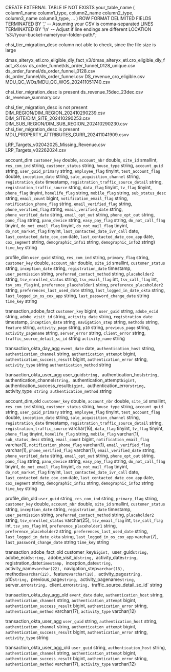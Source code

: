 CREATE EXTERNAL TABLE IF NOT EXISTS your_table_name (
    column1_name column1_type,
    column2_name column2_type,
    column3_name column3_type,
    ...
)
ROW FORMAT DELIMITED
FIELDS TERMINATED BY ','  -- Assuming your CSV is comma-separated
LINES TERMINATED BY '\n'  -- Adjust if line endings are different
LOCATION 's3://your-bucket-name/your-folder-path/';













chsi_tier_migration_desc column not able to check, since the file size is large

dmas_alteryx_etl.cro_eligible_dly_fact_v3/dmas_alteryx_etl.cro_eligible_dly_fact_v3.csv
ds_order_funnel/ds_order_funnel_0128_unique.csv
ds_order_funnel/ds_order_funnel_0128.csv
ds_order_funnel/ds_order_funnel.csv
DS_revenue_cro_eligible.csv
MDU_QC_WOs/MDU_QC_WOS_202411051740.csv





chsi_tier_migration_desc is present
ds_revenue_15dec_23dec.csv
ds_revenue_summary.csv


chsi_tier_migration_desc is not present
DIM_REGION/DIM_REGION_202410290239.csv
DIM_SITE/DIM_SITE_202410290253.csv
DIM_SUB_REGION/DIM_SUB_REGION_202410290230.csv
chsi_tier_migration_desc is present
MDU_PROPERTY_ATTRIBUTES_CURR_202411041909.csvv



LRP_Targets_v02042025_Missing_Revenue.csv
LRP_Targets_v02262024.csv

account_dim
`customer_key` double, 
  `account_nbr` double, 
  `site_id` smallint, 
  `res_com_ind` string, 
  `customer_status` string, 
  `house_type` string, 
  `account_guid` string, 
  `user_guid_primary` string, 
  `employee_flag` tinyint, 
  `test_account_flag` double, 
  `inception_date` string, 
  `sale_acquisition_channel` string, 
  `registration_date` timestamp, 
  `registration_traffic_source_detail` string, 
  `registration_traffic_source` string, 
  `data_flag` tinyint, 
  `tv_flag` tinyint, 
  `phone_flag` tinyint, 
  `homelife_flag` string, 
  `mobile_flag` string, 
  `sub_status_desc` string, 
  `email_count` bigint, 
  `notification_email_flag` string, 
  `notification_phone_flag` string, 
  `email_verified_flag` string, 
  `phone_verified_flag` string, 
  `email_verified_date` string, 
  `phone_verified_date` string, 
  `email_opt_out` string, 
  `phone_opt_out` string, 
  `pano_flag` string, 
  `pano_device` string, 
  `easy_pay_flag` string, 
  `do_not_call_flag` tinyint, 
  `do_not_email_flag` tinyint, 
  `do_not_mail_flag` tinyint, 
  `do_not_market_flag` tinyint, 
  `last_contacted_date_ivr_call` date, 
  `last_contacted_date_cox_com` date, 
  `last_contacted_date_cox_app` date, 
  `cox_segment` string, 
  `demographic_info1` string, 
  `demographic_info2` string)
  `time_key` string


profile_dim
`user_guid` string, 
  `res_com_ind` string, 
  `primary_flag` string, 
  `customer_key` double, 
  `account_nbr` double, 
  `site_id` smallint, 
  `customer_status` string, 
  `inception_date` string, 
  `registration_date` timestamp, 
  `user_permission` string, 
  `preferred_contact_method` string, 
  `placeholder2` string, 
  `tsv_enrolled_status` string, 
  `tsv_email_flag` int, 
  `tsv_call_flag` int, 
  `tsv_sms_flag` int, 
  `preference_placeholder1` string, 
  `preference_placeholder2` string, 
  `preferences_last_used_date` string, 
  `last_logged_in_date_okta` string, 
  `last_logged_in_os_cox_app` string, 
  `last_password_change_date` string
  `time_key` string

transaction_adobe_fact
`customer_key` bigint, 
  `user_guid` string, 
  `adobe_ecid` string, 
  `adobe_visit_id` string, 
  `activity_date` string, 
  `registration_date` timestamp, 
  `inception_date` string, 
  `navigation_step` string, 
  `methods` string, 
  `feature` string, 
  `activity_page` string, 
  `p10` string, 
  `previous_page` string, 
  `activity_pagename` string, 
  `server_error` string, 
  `client_error` string, 
  `traffic_source_detail_sc_id` string
  `activity_name` string



transaction_okta_day_agg
  `event_date` date, 
  `authentication_host` string, 
  `authentication_channel` string, 
  `authentication_attempt` bigint, 
  `authentication_success_result` bigint, 
  `authentication_error` string, 
  `activity_type` string
  `authentication_method` string


transaction_okta_user_agg
user_guid` string, 
  `authentication_host` string, 
  `authentication_channel` string, 
  `authentication_attempt` bigint, 
  `authentication_success_result` bigint, 
  `authentication_error` string, 
  `activity_type` string
  authentication_method` string



account_dim_old
`customer_key` double, 
  `account_nbr` double, 
  `site_id` smallint, 
  `res_com_ind` string, 
  `customer_status` string, 
  `house_type` string, 
  `account_guid` string, 
  `user_guid_primary` string, 
  `employee_flag` tinyint, 
  `test_account_flag` double, 
  `inception_date` string, 
  `sale_acquisition_channel` string, 
  `registration_date` timestamp, 
  `registration_traffic_source_detail` string, 
  `registration_traffic_source` varchar(16), 
  `data_flag` tinyint, 
  `tv_flag` tinyint, 
  `phone_flag` tinyint, 
  `homelife_flag` string, 
  `mobile_flag` varchar(1), 
  `sub_status_desc` string, 
  `email_count` bigint, 
  `notification_email_flag` varchar(1), 
  `notification_phone_flag` varchar(1), 
  `email_verified_flag` varchar(1), 
  `phone_verified_flag` varchar(1), 
  `email_verified_date` string, 
  `phone_verified_date` string, 
  `email_opt_out` string, 
  `phone_opt_out` string, 
  `pano_flag` string, 
  `pano_device` string, 
  `easy_pay_flag` string, 
  `do_not_call_flag` tinyint, 
  `do_not_email_flag` tinyint, 
  `do_not_mail_flag` tinyint, 
  `do_not_market_flag` tinyint, 
  `last_contacted_date_ivr_call` date, 
  `last_contacted_date_cox_com` date, 
  `last_contacted_date_cox_app` date, 
  `cox_segment` string, 
  `demographic_info1` string, 
  `demographic_info2` string
  `time_key` string


profile_dim_old
`user_guid` string, 
  `res_com_ind` string, 
  `primary_flag` string, 
  `customer_key` double, 
  `account_nbr` double, 
  `site_id` smallint, 
  `customer_status` string, 
  `inception_date` string, 
  `registration_date` timestamp, 
  `user_permission` string, 
  `preferred_contact_method` string, 
  `placeholder2` string, 
  `tsv_enrolled_status` varchar(25), 
  `tsv_email_flag` int, 
  `tsv_call_flag` int, 
  `tsv_sms_flag` int, 
  `preference_placeholder1` string, 
  `preference_placeholder2` string, 
  `preferences_last_used_date` string, 
  `last_logged_in_date_okta` string, 
  `last_logged_in_os_cox_app` varchar(7), 
  `last_password_change_date` string
  `time_key` string

transaction_adobe_fact_old
customer_key` bigint, 
  `user_guid` string, 
  `adobe_ecid` string, 
  `adobe_visit_id` string, 
  `activity_date` string, 
  `registration_date` timestamp, 
  `inception_date` string, 
  `activity_name` varchar(22), 
  `navigation_step` varchar(18), 
  `methods` varchar(22), 
  `feature` varchar(18), 
  `activity_page` string, 
  `p10` string, 
  `previous_page` string, 
  `activity_pagename` string, 
  `server_error` string, 
  `client_error` string, 
  `traffic_source_detail_sc_id` string


transaction_okta_day_agg_old
`event_date` date, 
  `authentication_host` string, 
  `authentication_channel` string, 
  `authentication_attempt` bigint, 
  `authentication_success_result` bigint, 
  `authentication_error` string, 
  `authentication_method` varchar(17), 
  `activity_type` varchar(12)

transaction_okta_user_agg
`user_guid` string, 
  `authentication_host` string, 
  `authentication_channel` string, 
  `authentication_attempt` bigint, 
  `authentication_success_result` bigint, 
  `authentication_error` string, 
  `activity_type` string


transaction_okta_user_agg_old
  `user_guid` string, 
  `authentication_host` string, 
  `authentication_channel` string, 
  `authentication_attempt` bigint, 
  `authentication_success_result` bigint, 
  `authentication_error` string, 
  `authentication_method` varchar(17), 
  `activity_type` varchar(12)
